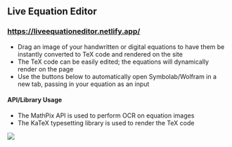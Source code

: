 ## Live Equation Editor
### https://liveequationeditor.netlify.app/
- Drag an image of your handwritten or digital equations to have them be instantly converted to TeX code and rendered on the site
- The TeX code can be easily edited; the equations will dynamically render on the page
- Use the buttons below to automatically open Symbolab/Wolfram in a new tab, passing in your equation as an input

#### API/Library Usage
- The MathPix API is used to perform OCR on equation images
- The KaTeX typesetting library is used to render the TeX code

![](save4.gif)

